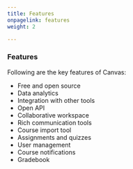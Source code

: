 ```yaml
---
title: Features
onpagelink: features
weight: 2

---
```


### **Features**

Following are the key features of Canvas:

- Free and open source
- Data analytics
- Integration with other tools
- Open API
- Collaborative workspace
- Rich communication tools
- Course import tool
- Assignments and quizzes
- User management
- Course notifications
- Gradebook
 
